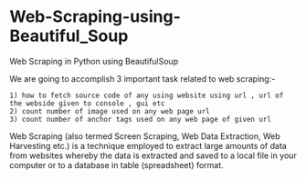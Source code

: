 # Web-Scraping-using-Beautiful_Soup

Web Scraping in Python using BeautifulSoup

We are going to accomplish 3 important task related to web scraping:-

    1) how to fetch source code of any using website using url , url of the webside given to console , gui etc
    2) count number of image used on any web page url
    3) count number of anchor tags used on any web page of given url

Web Scraping (also termed Screen Scraping, Web Data Extraction, Web Harvesting etc.) is a technique employed to extract large amounts of data from websites whereby the data is extracted and saved to a local file in your computer or to a database in table (spreadsheet) format.

